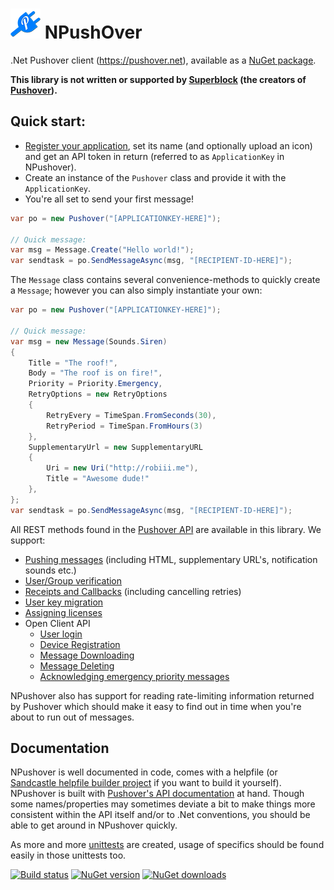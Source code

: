 # ![Logo](https://raw.githubusercontent.com/RobThree/NPushOver/master/Logo/logo_48.png) NPushOver
.Net Pushover client (https://pushover.net), available as a [NuGet package](https://www.nuget.org/packages/NPushover/).

**This library is not written or supported by [Superblock](http://superblock.net/) (the creators of [Pushover](https://pushover.net)).**

## Quick start:

* [Register your application](https://pushover.net/apps/build), set its name (and optionally upload an icon) and get an API token in return (referred to as `ApplicationKey` in NPushover).
* Create an instance of the `Pushover` class and provide it with the `ApplicationKey`.
* You're all set to send your first message!

```c#
var po = new Pushover("[APPLICATIONKEY-HERE]");

// Quick message:
var msg = Message.Create("Hello world!");
var sendtask = po.SendMessageAsync(msg, "[RECIPIENT-ID-HERE]");
```

The `Message` class contains several convenience-methods to quickly create a `Message`; however you can also simply instantiate your own:

```c#
var po = new Pushover("[APPLICATIONKEY-HERE]");

// Quick message:
var msg = new Message(Sounds.Siren)
{
    Title = "The roof!",
    Body = "The roof is on fire!",
    Priority = Priority.Emergency,
    RetryOptions = new RetryOptions
    {
        RetryEvery = TimeSpan.FromSeconds(30),
        RetryPeriod = TimeSpan.FromHours(3)
    },
    SupplementaryUrl = new SupplementaryURL
    {
        Uri = new Uri("http://robiii.me"),
        Title = "Awesome dude!"
    },
};
var sendtask = po.SendMessageAsync(msg, "[RECIPIENT-ID-HERE]");
```

All REST methods found in the [Pushover API](https://pushover.net/api) are available in this library. We support:

* [Pushing messages](https://pushover.net/api#messages) (including HTML, supplementary URL's, notification sounds etc.)
* [User/Group verification](https://pushover.net/api#verification)
* [Receipts and Callbacks](https://pushover.net/api#receipt) (including cancelling retries)
* [User key migration](https://pushover.net/api/subscriptions#migration)
* [Assigning licenses](https://pushover.net/api/licensing)
* Open Client API
  * [User login](https://pushover.net/api/client#login)
  * [Device Registration](https://pushover.net/api/client#register)
  * [Message Downloading](https://pushover.net/api/client#download)
  * [Message Deleting](https://pushover.net/api/client#delete)
  * [Acknowledging emergency priority messages](https://pushover.net/api/client#p2)

NPushover also has support for reading rate-limiting information returned by Pushover which should make it easy to find out in time when you're about to run out of messages.

## Documentation

NPushover is well documented in code, comes with a helpfile (or [Sandcastle helpfile builder project](https://github.com/EWSoftware/SHFB) if you want to build it yourself). NPushover is built with [Pushover's API documentation](https://pushover.net/api) at hand. Though some names/properties may sometimes deviate a bit to make things more consistent within the API itself and/or to .Net conventions, you should be able to get around in NPushover quickly.

As more and more [unittests](https://github.com/RobThree/NPushOver/tree/master/NPushover.Tests) are created, usage of specifics should be found easily in those unittests too.

[![Build status](https://ci.appveyor.com/api/projects/status/tfa6gnupi0gmd9h5)](https://ci.appveyor.com/project/RobIII/npushover) <a href="https://www.nuget.org/packages/NPushover/"><img src="http://img.shields.io/nuget/v/NPushover.svg?style=flat-square" alt="NuGet version" height="18"></a> <a href="https://www.nuget.org/packages/NPushover/"><img src="http://img.shields.io/nuget/dt/NPushover.svg?style=flat-square" alt="NuGet downloads" height="18"></a>
